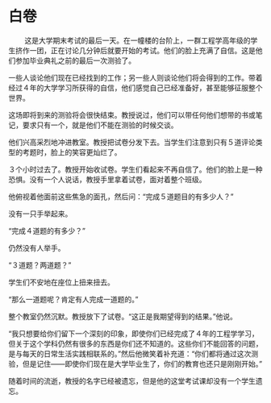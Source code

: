 # 白卷
　
　这是大学期末考试的最后一天。在一幢楼的台阶上，一群工程学高年级的学生挤作一团，正在讨论几分钟后就要开始的考试。他们的脸上充满了自信。这是他们参加毕业典礼之前的最后一次测验了。 

一些人谈论他们现在已经找到的工作；另一些人则谈论他们将会得到的工作。带着经过４年的大学学习所获得的自信，他们感觉自己已经准备好，甚至能够征服整个世界。 

这场即将到来的测验将会很快结束。教授说过，他们可以带任何他们想带的书或笔记，要求只有一个，就是他们不能在测验的时候交谈。 

他们兴高采烈地冲进教室。教授把试卷分发下去。当学生们注意到只有５道评论类型的考题时，脸上的笑容更灿烂了。 

３个小时过去了。教授开始收试卷。学生们看起来不再自信了。他们的脸上是一种恐惧。没有一个人说话，教授手里拿着试卷，面对着整个班级。 

他俯视着他面前这些焦急的面孔，然后问：“完成５道题目的有多少人？” 

没有一只手举起来。 

“完成４道题的有多少？” 

仍然没有人举手。 

“３道题？两道题？” 

学生们不安地在座位上扭来扭去。 

“那么一道题呢？肯定有人完成一道题的。” 

整个教室仍然沉默。教授放下了试卷。“这正是我期望得到的结果。”他说。 

“我只想要给你们留下一个深刻的印象，即使你们已经完成了４年的工程学学习，但关于这个学科仍然有很多的东西是你们还不知道的。这些你们不能回答的问题，是与每天的日常生活实践相联系的。”然后他微笑着补充道：“你们都将通过这次测验，但是记住——即使你们现在是大学毕业生了，你们的教育也还只是刚刚开始。” 

随着时间的流逝，教授的名字已经被遗忘，但是他的这堂考试课却没有一个学生遗忘。
 